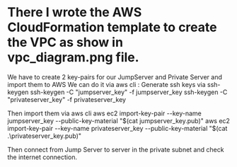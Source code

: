 # There I wrote the AWS CloudFormation template to create the VPC as show in vpc_diagram.png file.


We have to create 2 key-pairs for our JumpServer and Private Server and import them to AWS
We can do it via aws cli :
Generate ssh keys via ssh-keygen
 ssh-keygen -C "jumpserver_key" -f jumpserver_key
 ssh-keygen -C "privateserver_key" -f privateserver_key

Then import them via aws cli
 aws ec2 import-key-pair --key-name jumpserver_key --public-key-material "$(cat jumpserver_key.pub)"
 aws ec2 import-key-pair --key-name privateserver_key --public-key-material "$(cat .\privateserver_key.pub)"

Then connect from Jump Server to server in the private subnet and check the internet connection.

